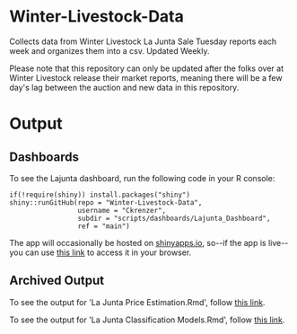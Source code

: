 # Winter-Livestock-Data
Collects data from Winter Livestock La Junta Sale Tuesday reports each week and organizes them into a csv. Updated Weekly.

Please note that this repository can only be updated after the folks over at Winter Livestock release their market reports, meaning there will be a few day's lag between the auction and new data in this repository.

# Output

## Dashboards
To see the Lajunta dashboard, run the following code in your R console:

```
if(!require(shiny)) install.packages("shiny")
shiny::runGitHub(repo = "Winter-Livestock-Data",
                 username = "Ckrenzer",
                 subdir = "scripts/dashboards/Lajunta_Dashboard",
                 ref = "main")
```

The app will occasionally be hosted on [shinyapps.io](https://www.shinyapps.io/), so--if the app is live--you can use [this link](http://7phynv-connor0krenzer.shinyapps.io/La_Junta_Dashboard) to access it in your browser.


## Archived Output
To see the output for 'La Junta Price Estimation.Rmd', follow [this link](https://htmlpreview.github.io/?https://raw.githubusercontent.com/Ckrenzer/Winter-Livestock-Data/main/Archived/Output/La-Junta-Price-Estimation.html).

To see the output for 'La Junta Classification Models.Rmd', follow [this link](https://htmlpreview.github.io/?https://raw.githubusercontent.com/Ckrenzer/Winter-Livestock-Data/main/Archived/Output/La-Junta-Classification-Models.html).

